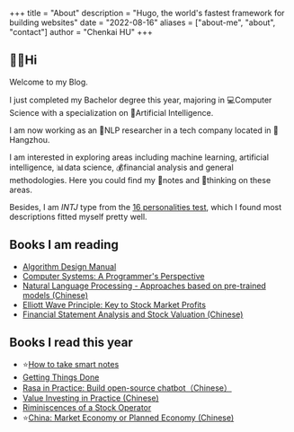 +++
title = "About"
description = "Hugo, the world's fastest framework for building websites"
date = "2022-08-16"
aliases = ["about-me", "about", "contact"]
author = "Chenkai HU"
+++

## 👋🏻Hi



Welcome to my Blog. 



I just completed my Bachelor degree this year, majoring in 💻Computer Science with a specialization on 🤖Artificial Intelligence. 



I am now working as an 💬NLP researcher in a tech company located in 📍Hangzhou. 



I am interested in exploring areas including machine learning, artificial intelligence, 📊data science, 💰financial analysis and general methodologies. Here you could find my 📓notes and 🧐thinking on these areas.



Besides, I am *INTJ* type from the [16 personalities test](https://www.16personalities.com/free-personality-test), which I found most descriptions fitted myself pretty well.


## Books I am reading

- [Algorithm Design Manual](https://www.amazon.com/Algorithm-Design-Manual-Steven-Skiena/dp/1849967202)
- [Computer Systems: A Programmer's Perspective](https://csapp.cs.cmu.edu/)
- [Natural Language Processing - Approaches based on pre-trained models (Chinese)](https://book.douban.com/subject/35531447/)
- [Elliott Wave Principle: Key to Stock Market Profits](https://www.amazon.com/Elliott-Wave-Principle-Market-Profits/dp/0932750052)
- [Financial Statement Analysis and Stock Valuation (Chinese)](https://www.amazon.cn/dp/B0741859P6)

## Books I read this year

- ⭐️[How to take smart notes](https://www.amazon.com/How-Take-Smart-Notes-Nonfiction/dp/1542866502)
- [Getting Things Done](https://www.amazon.com/Getting-Things-Done-Stress-free-Productivity/dp/0349408947)
- [Rasa in Practice: Build open-source chatbot（Chinese）](https://www.amazon.cn/dp/B09T353ZJF)
- [Value Investing in Practice (Chinese)](https://www.amazon.cn/dp/B08F6Z5Z2X)
- [Riminiscences of a Stock Operator](https://www.amazon.com/Reminiscences-Stock-Operator-Edwin-Lef%C3%A8vre/dp/0471770884)
- ⭐️[China: Market Economy or Planned Economy (Chinese)](https://cn.ceibs.edu/books/17684)